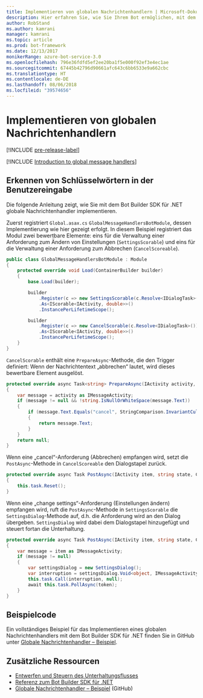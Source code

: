 ```yaml
---
title: Implementieren von globalen Nachrichtenhandlern | Microsoft-Dokumentation
description: Hier erfahren Sie, wie Sie Ihrem Bot ermöglichen, mit dem Bot Builder SDK für .NET auf Benutzereingaben mit bestimmten Schlüsselwörtern zu achten und diese zu verarbeiten.
author: RobStand
ms.author: kamrani
manager: kamrani
ms.topic: article
ms.prod: bot-framework
ms.date: 12/13/2017
monikerRange: azure-bot-service-3.0
ms.openlocfilehash: 796e36fdfd5ef2ee20ba1f5e000f92ef3e4ec1ae
ms.sourcegitcommit: 67445b42796d90661afc643c6bb6533e9a662cbc
ms.translationtype: HT
ms.contentlocale: de-DE
ms.lasthandoff: 08/06/2018
ms.locfileid: "39574656"
---
```

# <a name="implement-global-message-handlers"></a>Implementieren von globalen Nachrichtenhandlern

[!INCLUDE [pre-release-label](../includes/pre-release-label-v3.md)]

[!INCLUDE [Introduction to global message handlers](../includes/snippet-global-handlers-intro.md)]

## <a name="listen-for-keywords-in-user-input"></a>Erkennen von Schlüsselwörtern in der Benutzereingabe

Die folgende Anleitung zeigt, wie Sie mit dem Bot Builder SDK für .NET globale Nachrichtenhandler implementieren.

Zuerst registriert `Global.asax.cs` `GlobalMessageHandlersBotModule`, dessen Implementierung wie hier gezeigt erfolgt. In diesem Beispiel registriert das Modul zwei bewertbare Elemente: eins für die Verwaltung einer Anforderung zum Ändern von Einstellungen (`SettingsScorable`) und eins für die Verwaltung einer Anforderung zum Abbrechen (`CancelScoreable`).

```cs
public class GlobalMessageHandlersBotModule : Module
{
    protected override void Load(ContainerBuilder builder)
    {
        base.Load(builder);

        builder
            .Register(c => new SettingsScorable(c.Resolve<IDialogTask>()))
            .As<IScorable<IActivity, double>>()
            .InstancePerLifetimeScope();

        builder
            .Register(c => new CancelScorable(c.Resolve<IDialogTask>()))
            .As<IScorable<IActivity, double>>()
            .InstancePerLifetimeScope();
    }
}
```

`CancelScorable` enthält eine `PrepareAsync`-Methode, die den Trigger definiert: Wenn der Nachrichtentext „abbrechen“ lautet, wird dieses bewertbare Element ausgelöst.

```cs
protected override async Task<string> PrepareAsync(IActivity activity, CancellationToken token)
{
    var message = activity as IMessageActivity;
    if (message != null && !string.IsNullOrWhiteSpace(message.Text))
    {
        if (message.Text.Equals("cancel", StringComparison.InvariantCultureIgnoreCase))
        {
            return message.Text;
        }
    }
    return null;
}
```

Wenn eine „cancel“-Anforderung (Abbrechen) empfangen wird, setzt die `PostAsync`-Methode in `CancelScoreable` den Dialogstapel zurück. 

```cs
protected override async Task PostAsync(IActivity item, string state, CancellationToken token)
{
    this.task.Reset();
}
```

Wenn eine „change settings“-Anforderung (Einstellungen ändern) empfangen wird, ruft die `PostAsync`-Methode in `SettingsScorable` die `SettingsDialog`-Methode auf, d.h. die Anforderung wird an den Dialog übergeben. `SettingsDialog` wird dabei dem Dialogstapel hinzugefügt und steuert fortan die Unterhaltung.

```cs
protected override async Task PostAsync(IActivity item, string state, CancellationToken token)
{
    var message = item as IMessageActivity;
    if (message != null)
    {
        var settingsDialog = new SettingsDialog();
        var interruption = settingsDialog.Void<object, IMessageActivity>();
        this.task.Call(interruption, null);
        await this.task.PollAsync(token);
    }
}
```

## <a name="sample-code"></a>Beispielcode

Ein vollständiges Beispiel für das Implementieren eines globalen Nachrichtenhandlers mit dem Bot Builder SDK für .NET finden Sie in GitHub unter <a href="https://github.com/Microsoft/BotBuilder-Samples/tree/master/CSharp/core-GlobalMessageHandlers" target="_blank">Globale Nachrichtenhandler – Beispiel</a>.

## <a name="additional-resources"></a>Zusätzliche Ressourcen

- [Entwerfen und Steuern des Unterhaltungsflusses](../bot-service-design-conversation-flow.md)
- <a href="/dotnet/api/?view=botbuilder-3.12.2.4" target="_blank">Referenz zum Bot Builder SDK für .NET</a>
- <a href="https://github.com/Microsoft/BotBuilder-Samples/tree/master/CSharp/core-GlobalMessageHandlers" target="_blank">Globale Nachrichtenhandler – Beispiel</a> (GitHub)
